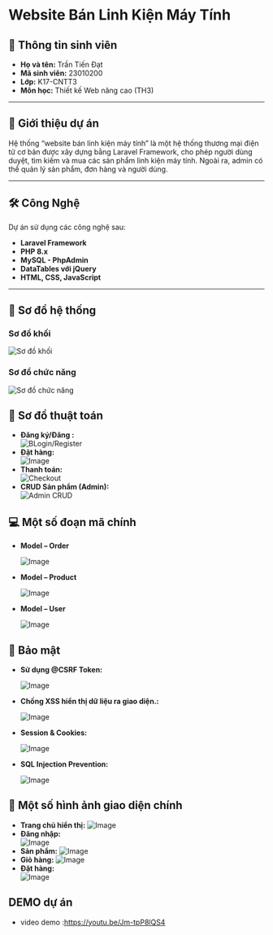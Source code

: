 # Website Bán Linh Kiện Máy Tính 

## 👤 Thông tin sinh viên

- **Họ và tên:** Trần Tiến Đạt  
- **Mã sinh viên:** 23010200 
- **Lớp:** K17-CNTT3  
- **Môn học:** Thiết kế Web nâng cao (TH3)  

---
## 📝 Giới thiệu dự án
Hệ thống “website bán linh kiện máy tính” là một hệ thống thương mại điện tử cơ bản được xây dựng bằng Laravel Framework, cho phép người dùng duyệt, tìm kiếm và mua các sản phẩm linh kiện máy tính. Ngoài ra, admin có thể quản lý sản phẩm, đơn hàng và người dùng.

---
## 🛠️ Công Nghệ
Dự án sử dụng các công nghệ sau:
- **Laravel Framework**
- **PHP 8.x**
- **MySQL - PhpAdmin**
- **DataTables với jQuery**
- **HTML, CSS, JavaScript**

---

## 📍 Sơ đồ hệ thống
### Sơ đồ khối
![Sơ đồ khối](https://github.com/user-attachments/assets/7c41868a-561f-4aa5-a20e-1ebb3156c71f)
### Sơ đồ chức năng
![Sơ đồ chức năng](https://github.com/user-attachments/assets/223548a8-c193-46c9-b5c7-2335b2a9f483)
## 📍 Sơ đồ thuật toán

- **Đăng ký/Đăng :**  
  ![BLogin/Register](https://github.com/user-attachments/assets/699fff31-ea1f-4e15-9ebc-792e9e04c570)
- **Đặt hàng:**  
  ![Image](https://github.com/user-attachments/assets/72d6ef47-5540-4464-8e1f-b58deb60eb12) 
- **Thanh toán:**  
  ![Checkout](https://github.com/user-attachments/assets/8f7b4eaf-63b7-45e0-8b6a-f0e1d652bc53)
- **CRUD Sản phẩm (Admin):**  
  ![Admin CRUD](https://github.com/user-attachments/assets/51f00237-19f6-4da0-9032-147f741cf752)

## 💻 Một số đoạn mã chính

- **Model – Order**
  
  ![Image](https://github.com/user-attachments/assets/08a3e24b-6cee-445c-9622-6614b091e07b)
- **Model – Product**
  
  ![Image](https://github.com/user-attachments/assets/56e62ec6-b4ad-4406-815e-90026bdbf209)
- **Model – User**
  
  ![Image](https://github.com/user-attachments/assets/31ba5c43-4d84-4dc1-babf-336613d10f39)

  
## 🔐 Bảo mật
- **Sử dụng @CSRF Token:**
  
  ![Image](https://github.com/user-attachments/assets/cfa92317-4af8-478e-95d8-502699304572)
- **Chống XSS hiển thị dữ liệu ra giao diện.:**
  
  ![Image](https://github.com/user-attachments/assets/645584ae-eefc-4942-a7e8-19f69134105f)
- **Session & Cookies:**
  
  ![Image](https://github.com/user-attachments/assets/d3574318-da9c-46f7-8e56-2344a4f0b9e1)
- **SQL Injection Prevention:**
  
  ![Image](https://github.com/user-attachments/assets/db8e2d63-e4ea-4961-8b0e-ceaf0812bc8e)
## 🔳 Một số hình ảnh giao diện chính

- **Trang chủ hiển thị:**
  ![Image](https://github.com/user-attachments/assets/92b20035-3f73-4f2e-bd4a-0e09092918f3)
- **Đăng nhập:**  
  ![Image](https://github.com/user-attachments/assets/f1a2d9d8-9098-41ed-9ee6-d600f63192a2)
- **Sản phẩm:**
  ![Image](https://github.com/user-attachments/assets/3550db46-8344-422c-acdb-b9fc2b1c89c9)
- **Giỏ hàng:**
  ![Image](https://github.com/user-attachments/assets/259bb4bc-b408-4bca-94b0-9d35a6f1f5a3)
- **Đặt hàng:**  
  ![Image](https://github.com/user-attachments/assets/a290a9c6-8343-42c9-9dfe-cb21672d0c72)

## DEMO dự án
- video demo :https://youtu.be/Jm-tpP8lQS4

